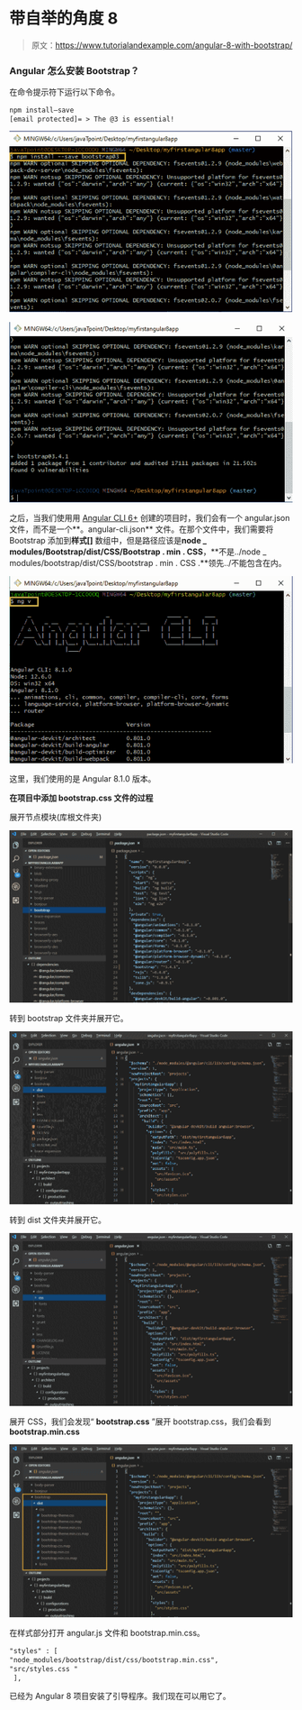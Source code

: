 # 带自举的角度 8

> 原文：<https://www.tutorialandexample.com/angular-8-with-bootstrap/>

### Angular 怎么安装 Bootstrap？

在命令提示符下运行以下命令。

```
npm install–save
[email protected]= > The @3 is essential!
```

![Angular 8 with Bootstrap](img/ec5a5ccce4d53e7f9ca8735a1ac87bba.png)

![Angular 8 with Bootstrap](img/c70a1e65c6228c299398154247cf0786.png)

之后，当我们使用用 [Angular CLI 6+](https://www.tutorialandexample.com/angular-cli-commands/) 创建的项目时，我们会有一个 angular.json 文件，而不是一个**。angular-cli.json** 文件。在那个文件中，我们需要将 Bootstrap 添加到**样式[]** 数组中，但是路径应该是**node _ modules/Bootstrap/dist/CSS/Bootstrap . min . CSS**，**不是../node _ modules/bootstrap/dist/CSS/bootstrap . min . CSS .**领先../不能包含在内。

![Angular 8 with CLI](img/b444313e5ce7e658abb66082e3f4b133.png)

这里，我们使用的是 Angular 8.1.0 版本。

**在项目中添加 bootstrap.css 文件的过程**

展开节点模块(库根文件夹)

![Angular 8 with Bootstrap](img/ce6f1da8fac0f1a24f32b417d77c4620.png)

转到 bootstrap 文件夹并展开它。

![Annngular 8 Expand Root Folder](img/4180261704fbb930754952f5f787004c.png)

转到 dist 文件夹并展开它。

![Go to dist folder and expand it](img/76de942d2aef6dcbc3496cfdd827a9f8.png)

展开 CSS，我们会发现“ **bootstrap.css** ”展开 bootstrap.css，我们会看到 **bootstrap.min.css**

![Expand CSS](img/c178e714c78d57f7a4ead5b52606273b.png)

在样式部分打开 angular.js 文件和 bootstrap.min.css。

```
"styles" : [
"node_modules/bootstrap/dist/css/bootstrap.min.css",
"src/styles.css " 
 ], 
```

已经为 Angular 8 项目安装了引导程序。我们现在可以用它了。